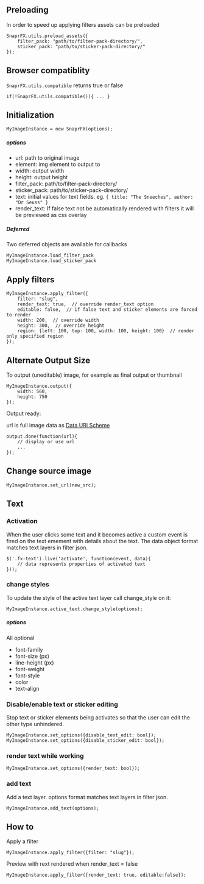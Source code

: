 Preloading
----------

In order to speed up applying filters assets can be preloaded

    SnaprFX.utils.preload_assets({
        filter_pack: "path/to/filter-pack-directory/",
        sticker_pack: "path/to/sticker-pack-directory/"
    });


Browser compatiblity
--------------------

`SnaprFX.utils.compatible` returns true or false

    if(!SnaprFX.utils.compatible()){ ... }


Initialization
--------------

    MyImageInstance = new SnaprFX(options);


##### options

- url: path to original image
- element: img element to output to
- width: output width
- height: output height
- filter_pack: path/to/filter-pack-directory/
- sticker_pack: path/to/sticker-pack-directory/
- text: initial values for text fields. eg. `{ title: "The Sneeches", author: "Dr Seuss" }`
- render_text: If false text not be automatically rendered with filters it will be previewed as css overlay


##### Deferred

Two deferred objects are available for callbacks

    MyImageInstance.load_filter_pack
    MyImageInstance.load_sticker_pack


Apply filters
-------------

    MyImageInstance.apply_filter({
        filter: "slug",
        render_text: true,  // override render_text option
        editable: false,  // if false text and sticker elements are forced to render
        width: 200,  // override width
        height: 300,  // override height
        region: {left: 100, top: 100, width: 100, height: 100}  // render only specified region
    });


Alternate Output Size
---------------------

To output (uneditable) image, for example as final output or thumbnail

    MyImageInstance.output({
        width: 560,
        height: 750
    });

Output ready:

url is full image data as [Data URI Scheme](https://en.wikipedia.org/wiki/Data_URI_scheme)


    output.done(function(url){
        // display or use url
        ...
    });


Change source image
----------------------

    MyImageInstance.set_url(new_src);


Text
----

### Activation

When the user clicks some text and it becomes active a custom event is fired on
the text emement with details about the text. The data object format matches
text layers in filter json.

    $('.fx-text').live('activate', function(event, data){
        // data represents properties of activated text
    }));



### change styles

To update the style of the active text layer call change_style on it:

    MyImageInstance.active_text.change_style(options);

##### options

All optional

- font-family
- font-size (px)
- line-height (px)
- font-weight
- font-style
- color
- text-align



### Disable/enable text or sticker editing

Stop text or sticker elements being activates so that the user can edit the other
type unhindered.

    MyImageInstance.set_options({disable_text_edit: bool});
    MyImageInstance.set_options({disable_sticker_edit: bool});


### render text while working

    MyImageInstance.set_options({render_text: bool});


### add text

Add a text layer.
options format matches text layers in filter json.

    MyImageInstance.add_text(options);



How to
------

Apply a filter

    MyImageInstance.apply_filter({filter: "slug"});


Preview with rext rendered when render_text = false

    MyImageInstance.apply_filter({render_text: true, editable:false});
